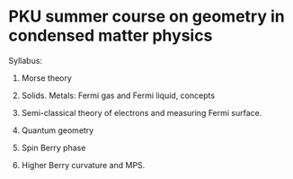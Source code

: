 # PKU summer course on geometry in condensed matter physics

Syllabus:

1. Morse theory

2. Solids. Metals: Fermi gas and Fermi liquid, concepts

3. Semi-classical theory of electrons and measuring Fermi surface.

4. Quantum geometry

5. Spin Berry phase

6. Higher Berry curvature and MPS.
